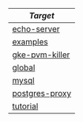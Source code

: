 | *Target* |
| -------- | 
|[echo-server](../echo-server/README.md)|
|[examples](../examples/README.md)|
|[gke-pvm-killer](../gke-pvm-killer/README.md)|
|[global](../global/README.md)|
|[mysql](../mysql/README.md)|
|[postgres-proxy](../postgres-proxy/README.md)|
|[tutorial](../tutorial/README.md)|

